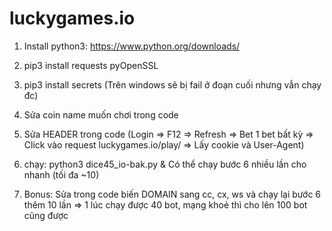# luckygames.io

1. Install python3: https://www.python.org/downloads/ 
2. pip3 install requests pyOpenSSL
3. pip3 install secrets (Trên windows sẽ bị fail ở đoạn cuối nhưng vẫn chạy đc)
4. Sửa coin name muốn chơi trong code
5. Sửa HEADER trong code (Login => F12 => Refresh => Bet 1 bet bất kỳ => Click vào request luckygames.io/play/ => Lấy cookie và User-Agent)
6. chạy: python3 dice45_io-bak.py &
Có thể chạy bước 6 nhiều lần cho nhanh (tối đa ~10)

7. Bonus: Sửa trong code biến DOMAIN sang cc, cx, ws và chạy lại bước 6 thêm 10 lần => 1 lúc chạy được 40 bot, mạng khoẻ thì cho lên 100 bot cũng được
